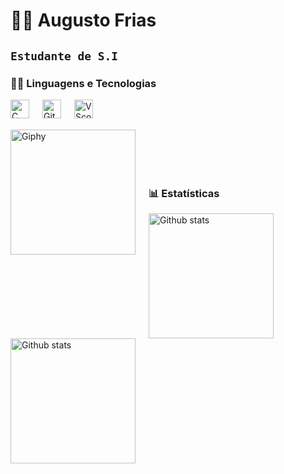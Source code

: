 # 🐱‍💻 Augusto Frias

**``Estudante de S.I ``**
---

### 👨‍💻 Linguagens e Tecnologias

<img
align="left"
 alt="C"
 title="C"
 width="30px"
 style="padding-right: 18px;"  
src="https://icongr.am/devicon/c-plain.svg?size=128&color=4340f2" />
           

<img 
align="left"
 alt="Git"
 title="Git"
 width="30px"
 style="padding-right: 18px;"  
src="https://cdn.jsdelivr.net/gh/devicons/devicon@latest/icons/git/git-original.svg" />


<img 
align="left"
 alt="VScode"
 title="VScode"
 width="30px"
 style="padding-right: 18px;" 
src="https://cdn.jsdelivr.net/gh/devicons/devicon@latest/icons/vscode/vscode-original.svg" />

<Br/>
<Br/>

<img 
align="left"
 alt="Giphy"
 title="Giphy"
 width="200px"
 style="padding-right: 18px;" 
src="https://media0.giphy.com/media/v1.Y2lkPTc5MGI3NjExbXZpaXk4MmNmMnl4bmRtcWMxdWU4dWNrdWk1Nmo3aXc3empmMm1ueiZlcD12MV9pbnRlcm5hbF9naWZfYnlfaWQmY3Q9Zw/1C8bHHJturSx2/giphy.gif" />


<Br/>
<Br/>
<Br/>
<Br/>

### 📊 Estatísticas

<img 
align="left"
 alt="Github stats"
 height="200"
 style="padding-right: 18px;" 
src="https://github-readme-stats.vercel.app/api?username=Augusto288&show_icons=true&theme=radical&include_all_commits=true" />

<img 
align="left"
 alt="Github stats"
 height="200"
 style="padding-right: 18px;" 
src="https://github-readme-stats.vercel.app/api/top-langs/?username=Augusto288&theme=radical&layout=compact&custom_tittle=Tecnologias&langs_count=7" />
